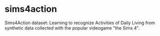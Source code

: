 # sims4action
Sims4Action dataset: Learning to recognize Activities of Daily Living from synthetic data collected with the popular videogame "the Sims 4".
